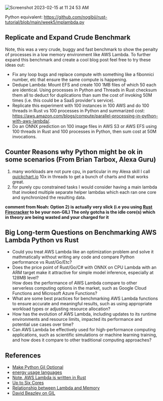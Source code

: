 ![Screenshot 2023-02-15 at 11 24 53 AM](https://user-images.githubusercontent.com/58792/219089277-65420114-6254-4cd9-94d4-f1d24b317a7a.png)

Python equivalent:  https://github.com/nogibjj/rust-tutorial/blob/main/week5/mplambda.py



## Replicate and Expand Crude Benchmark

Note, this was a very crude, buggy and fast benchmark to show the penalty of processes in a low memory environment like AWS Lambda.  To further expand this benchmark and create a cool blog post feel free to try these ideas out:

* Fix any loop bugs and replace compute with something like a fibonnici number, etc that ensure the same compute is happening.
* Dedupe Lambda: Mount EFS and create 100 1MB files of which 50 each are identical.  Using processes in Python and Threads in Rust checksum them all to deduct for duplications than sum the cost of invoking 50M times (i.e. this could be a SaaS provider's service). 
* Replicate this experiment with 100 instances in 100 AWS and do 100 threads in Rust vs 100 processes in Python and summarized cost:  https://aws.amazon.com/blogs/compute/parallel-processing-in-python-with-aws-lambda/.
* Do an ONNX prediction on 100 image files in AWS S3 or AWS EFS using 100 threads in Rust and 100 processes in Python, then sum cost at 50M invocations.

## Counter Reasons why Python might be ok in some scenarios (From Brian Tarbox, Alexa Guru)

1) many workloads are not pure cpu, in particular in my Alexa skill I call [quickchart.io](https://quickchart.io) 10x in threads to get a bunch of charts and that works great.
2) for purely cpu constrained tasks I would consider having a main lambda that invoked multiple separate helper lambdas which each ran one core and synchronized the resulting data.

**comment from Noah:  Option 2) is actually very slick (i.e you using [Rust Firecracker](https://github.com/firecracker-microvm/firecracker) to be your non-GIL)  The only gotcha is the idle core(s) which in theory are being wasted and your charged for it**

## Big Long-term Questions on Benchmarking AWS Lambda Python vs Rust

* Could you treat AWS Lambda like an optimization problem and solve it mathmatically without writing any code and compare Python performance vs Rust/Go/Etc?
* Does the price point of Rust/Go/C# with ONNX on CPU Lambda with an ARM target make it attractive for simple model inference, especially at 128MB level?  
How does the performance of AWS Lambda compare to other serverless computing options in the market, such as Google Cloud Functions and Microsoft Azure Functions?
* What are some best practices for benchmarking AWS Lambda functions to ensure accurate and meaningful results, such as using appropriate workload types or adjusting resource allocation?
* How has the evolution of AWS Lambda, including updates to its runtime environments and resource limits, impacted its performance and potential use cases over time?
* Can AWS Lambda be effectively used for high-performance computing applications, such as scientific simulations or machine learning training, and how does it compare to other traditional computing approaches?

## References

* [Make Python Gil Optional](https://peps.python.org/pep-0703/)
* [energy usage languages](https://haslab.github.io/SAFER/scp21.pdf)
* [Note, AWS Lambda is written in Rust](https://aws.amazon.com/blogs/aws/firecracker-lightweight-virtualization-for-serverless-computing/)
* [Up to Six Cores](https://aws.amazon.com/about-aws/whats-new/2020/12/aws-lambda-supports-10gb-memory-6-vcpu-cores-lambda-functions/)
* [Relationship between Lambda and Memory](https://medium.com/@harrisaaron/multithreading-in-lambda-youll-need-to-use-this-much-memory-1ad7d257fbb3)
* [David Beazley on GIL](http://www.dabeaz.com/GIL/)
